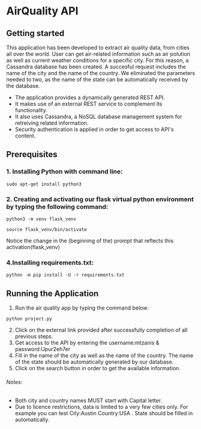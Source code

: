 # **AirQuality API**

## **Getting started**

This application has been developed to extract air quality data, from cities all over the world. User can get air-related information such as air polution as well as current weather conditions for a specific city. For this reason, a Cassandra database has been created. A succesful request includes the name of the city and the name of the country. We eliminated the parameters needed to two, as the name of the state can be automatically received by the database.      
- The application provides a dynamically generated REST API.
- It makes use of an external REST service to complement its functionality.
- It also uses Cassandra, a NoSQL database management system for retreiving related information.
- Security authentication is applied in order to get access to API's content.  
 
## **Prerequisites**

### **1. Installing Python with command line:**
```
sudo apt-get install python3
```
### 2. Creating and activating our flask virtual python environment by typing the following command:
```
python3 -m venv flask_venv
```
```
source flask_venv/bin/activate
```
Notice the change in the (beginning of the) prompt that reflects this activation(flask_venv)

### 4.Installing requirements.txt:
```
python -m pip install -U -r requirements.txt
```
## **Running the Application**

1. Run the air quality app by typing the command below:
```
python project.py
```
2. Click on the external link provided after successfully completion of all previous steps.
3. Get access to the API by entering the username:mtzanis & password:Upur2eh7er
4. Fill in the name of the city as well as the name of the country. The name of the state should be automatically generated by our database. 
5. Click on the search button in order to get the available information.

###### Notes:
- Both city and country names MUST start with Capital letter. 
- Due to licence restrictions, data is limited to a very few cities only. 
For example you can test City:Austin Country:USA . State should be filled in automatically. 
